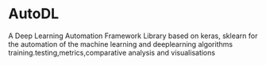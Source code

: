# AutoDL
A Deep Learning Automation Framework Library based on keras, sklearn for the automation of the machine learning and deeplearning algorithms training.testing,metrics,comparative analysis and visualisations   

